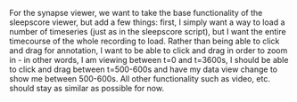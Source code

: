 For the synapse viewer, we want to take the base functionality of the sleepscore viewer, but add a few things: first, I simply want a way to load a number of timeseries (just as in the sleepscore script), but I want the entire timecourse of the whole recording to load. Rather than being able to click and drag for annotation, I want to be able to click and drag in order to zoom in - in other words, I am viewing between t=0 and t=3600s, I should be able to click and drag between t=500-600s and have my data view change to show me between 500-600s. All other functionality such as video, etc. should stay as similar as possible for now.

